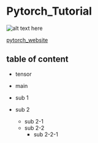# Pytorch_Tutorial

![alt text here](https://cdn.analyticsvidhya.com/wp-content/uploads/2018/02/pytorch-logo-flat-300x210.png "Title: pytorch logo")

[pytorch_website](https://pytorch.org/)

## table of content

- tensor





- main
 - sub 1
 - sub 2
   - sub 2-1
   - sub 2-2
     - sub 2-2-1
